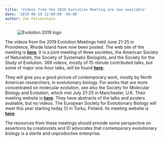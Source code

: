 ```yaml
---
title: 'Videos from the 2019 Evolution Meeting are now available'
date: '2019-08-19 12:00:00 -06:00'
author: Joe Felsenstein
---
```


<figure>
<img src="https://github.com/CartwrightLab/PandasThumb/blob/master/uploads/2019/evolution2019meetings1200x200.jpg" alt="Evolution 2019 logo"/>
</figure>


The videos from the 2019 Evolution Meetings held June 21-25 in Providence, Rhode Island
have now been posted.  The web site of the meeting is <a href="https://www.evolutionmeetings.org/evolution-2019---providence.html"><strong>here</strong></a>.  It is a joint meeting of three societies, the
American Society of Naturalists, the Society of Systematic Biologists, and the
Society for the Study of Evolution.  369 videos, mostly of 15-minute
contributed talks, but some of major one-hour talks, will be found <a
href="https://www.youtube.com/channel/UCjWLdxl3FmovYtO53lU0SBw/videos"><strong>here</strong></a>.

They will give you a good picture of contemporary work, mostly by North
American researchers,
in evolutionary biology.  For works that are more concentrated on molecular
evolution, see also the Society for Molecular Biology and Evolution, which met
July 21-25 in Manchester, U.K.  Their meeting website is <a
href="http://smbe2019.org"><strong>here</strong></a>.  They have abstracts of
the talks and posters available, but no videos.  The European Society for
Evolutionary Biology will meet this year starting today (!) in Turku, Finland.
Its meeting website is <a href="https://eseb2019.fi/"><strong>here</strong></a>.

The resources from these meetings should provide some perspective on assertions
by creationists and ID advocates that contemporary evolutionary biology is a
sterile and unproductive enterprise.
